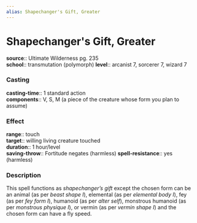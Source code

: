 ```yaml
---
alias: Shapechanger's Gift, Greater
---
```


# Shapechanger's Gift, Greater 

**source**:: Ultimate Wilderness pg. 235  
**school**:: transmutation (polymorph)
**level**:: arcanist 7, sorcerer 7, wizard 7

### Casting 

**casting-time**:: 1 standard action  
**components**:: V, S, M (a piece of the creature whose form you plan to assume)

### Effect 

**range**:: touch  
**target**:: willing living creature touched  
**duration**:: 1 hour/level  
**saving-throw**:: Fortitude negates (harmless)
**spell-resistance**:: yes (harmless)

### Description 

This spell functions as *shapechanger’s gift* except the chosen form can be an animal (as per *beast shape I*), elemental (as per *elemental body I*), fey (as per *fey form I*), humanoid (as per *alter self*), monstrous humanoid (as per *monstrous physique I*), or vermin (as per *vermin shape I*) and the chosen form can have a fly speed.
